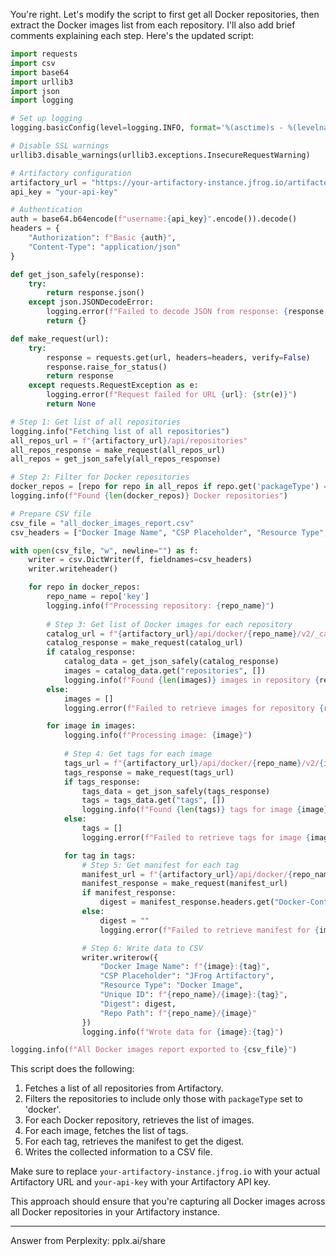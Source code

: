 You're right. Let's modify the script to first get all Docker repositories, then extract the Docker images list from each repository. I'll also add brief comments explaining each step. Here's the updated script:

```python
import requests
import csv
import base64
import urllib3
import json
import logging

# Set up logging
logging.basicConfig(level=logging.INFO, format='%(asctime)s - %(levelname)s - %(message)s')

# Disable SSL warnings
urllib3.disable_warnings(urllib3.exceptions.InsecureRequestWarning)

# Artifactory configuration
artifactory_url = "https://your-artifactory-instance.jfrog.io/artifactory"
api_key = "your-api-key"

# Authentication
auth = base64.b64encode(f"username:{api_key}".encode()).decode()
headers = {
    "Authorization": f"Basic {auth}",
    "Content-Type": "application/json"
}

def get_json_safely(response):
    try:
        return response.json()
    except json.JSONDecodeError:
        logging.error(f"Failed to decode JSON from response: {response.text}")
        return {}

def make_request(url):
    try:
        response = requests.get(url, headers=headers, verify=False)
        response.raise_for_status()
        return response
    except requests.RequestException as e:
        logging.error(f"Request failed for URL {url}: {str(e)}")
        return None

# Step 1: Get list of all repositories
logging.info("Fetching list of all repositories")
all_repos_url = f"{artifactory_url}/api/repositories"
all_repos_response = make_request(all_repos_url)
all_repos = get_json_safely(all_repos_response)

# Step 2: Filter for Docker repositories
docker_repos = [repo for repo in all_repos if repo.get('packageType') == 'docker']
logging.info(f"Found {len(docker_repos)} Docker repositories")

# Prepare CSV file
csv_file = "all_docker_images_report.csv"
csv_headers = ["Docker Image Name", "CSP Placeholder", "Resource Type", "Unique ID", "Digest", "Repo Path"]

with open(csv_file, "w", newline="") as f:
    writer = csv.DictWriter(f, fieldnames=csv_headers)
    writer.writeheader()

    for repo in docker_repos:
        repo_name = repo['key']
        logging.info(f"Processing repository: {repo_name}")
        
        # Step 3: Get list of Docker images for each repository
        catalog_url = f"{artifactory_url}/api/docker/{repo_name}/v2/_catalog"
        catalog_response = make_request(catalog_url)
        if catalog_response:
            catalog_data = get_json_safely(catalog_response)
            images = catalog_data.get("repositories", [])
            logging.info(f"Found {len(images)} images in repository {repo_name}")
        else:
            images = []
            logging.error(f"Failed to retrieve images for repository {repo_name}")

        for image in images:
            logging.info(f"Processing image: {image}")
            
            # Step 4: Get tags for each image
            tags_url = f"{artifactory_url}/api/docker/{repo_name}/v2/{image}/tags/list"
            tags_response = make_request(tags_url)
            if tags_response:
                tags_data = get_json_safely(tags_response)
                tags = tags_data.get("tags", [])
                logging.info(f"Found {len(tags)} tags for image {image}")
            else:
                tags = []
                logging.error(f"Failed to retrieve tags for image {image}")

            for tag in tags:
                # Step 5: Get manifest for each tag
                manifest_url = f"{artifactory_url}/api/docker/{repo_name}/v2/{image}/manifests/{tag}"
                manifest_response = make_request(manifest_url)
                if manifest_response:
                    digest = manifest_response.headers.get("Docker-Content-Digest", "")
                else:
                    digest = ""
                    logging.error(f"Failed to retrieve manifest for {image}:{tag}")

                # Step 6: Write data to CSV
                writer.writerow({
                    "Docker Image Name": f"{image}:{tag}",
                    "CSP Placeholder": "JFrog Artifactory",
                    "Resource Type": "Docker Image",
                    "Unique ID": f"{repo_name}/{image}:{tag}",
                    "Digest": digest,
                    "Repo Path": f"{repo_name}/{image}"
                })
                logging.info(f"Wrote data for {image}:{tag}")

logging.info(f"All Docker images report exported to {csv_file}")
```

This script does the following:

1. Fetches a list of all repositories from Artifactory.
2. Filters the repositories to include only those with `packageType` set to 'docker'.
3. For each Docker repository, retrieves the list of images.
4. For each image, fetches the list of tags.
5. For each tag, retrieves the manifest to get the digest.
6. Writes the collected information to a CSV file.

Make sure to replace `your-artifactory-instance.jfrog.io` with your actual Artifactory URL and `your-api-key` with your Artifactory API key.

This approach should ensure that you're capturing all Docker images across all Docker repositories in your Artifactory instance.

---
Answer from Perplexity: pplx.ai/share
